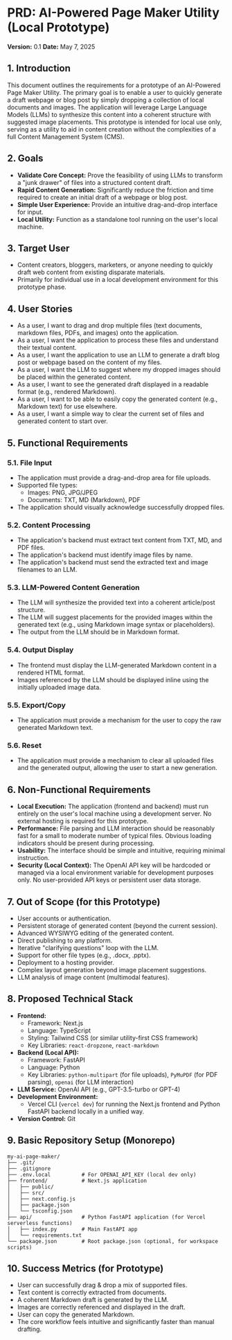
# PRD: AI-Powered Page Maker Utility (Local Prototype)

**Version:** 0.1
**Date:** May 7, 2025

## 1. Introduction

This document outlines the requirements for a prototype of an AI-Powered Page Maker Utility. The primary goal is to enable a user to quickly generate a draft webpage or blog post by simply dropping a collection of local documents and images. The application will leverage Large Language Models (LLMs) to synthesize this content into a coherent structure with suggested image placements. This prototype is intended for local use only, serving as a utility to aid in content creation without the complexities of a full Content Management System (CMS).

## 2. Goals

*   **Validate Core Concept:** Prove the feasibility of using LLMs to transform a "junk drawer" of files into a structured content draft.
*   **Rapid Content Generation:** Significantly reduce the friction and time required to create an initial draft of a webpage or blog post.
*   **Simple User Experience:** Provide an intuitive drag-and-drop interface for input.
*   **Local Utility:** Function as a standalone tool running on the user's local machine.

## 3. Target User

*   Content creators, bloggers, marketers, or anyone needing to quickly draft web content from existing disparate materials.
*   Primarily for individual use in a local development environment for this prototype phase.

## 4. User Stories

*   As a user, I want to drag and drop multiple files (text documents, markdown files, PDFs, and images) onto the application.
*   As a user, I want the application to process these files and understand their textual content.
*   As a user, I want the application to use an LLM to generate a draft blog post or webpage based on the content of my files.
*   As a user, I want the LLM to suggest where my dropped images should be placed within the generated content.
*   As a user, I want to see the generated draft displayed in a readable format (e.g., rendered Markdown).
*   As a user, I want to be able to easily copy the generated content (e.g., Markdown text) for use elsewhere.
*   As a user, I want a simple way to clear the current set of files and generated content to start over.

## 5. Functional Requirements

### 5.1. File Input
*   The application must provide a drag-and-drop area for file uploads.
*   Supported file types:
    *   Images: PNG, JPG/JPEG
    *   Documents: TXT, MD (Markdown), PDF
*   The application should visually acknowledge successfully dropped files.

### 5.2. Content Processing
*   The application's backend must extract text content from TXT, MD, and PDF files.
*   The application's backend must identify image files by name.
*   The application's backend must send the extracted text and image filenames to an LLM.

### 5.3. LLM-Powered Content Generation
*   The LLM will synthesize the provided text into a coherent article/post structure.
*   The LLM will suggest placements for the provided images within the generated text (e.g., using Markdown image syntax or placeholders).
*   The output from the LLM should be in Markdown format.

### 5.4. Output Display
*   The frontend must display the LLM-generated Markdown content in a rendered HTML format.
*   Images referenced by the LLM should be displayed inline using the initially uploaded image data.

### 5.5. Export/Copy
*   The application must provide a mechanism for the user to copy the raw generated Markdown text.

### 5.6. Reset
*   The application must provide a mechanism to clear all uploaded files and the generated output, allowing the user to start a new generation.

## 6. Non-Functional Requirements

*   **Local Execution:** The application (frontend and backend) must run entirely on the user's local machine using a development server. No external hosting is required for this prototype.
*   **Performance:** File parsing and LLM interaction should be reasonably fast for a small to moderate number of typical files. Obvious loading indicators should be present during processing.
*   **Usability:** The interface should be simple and intuitive, requiring minimal instruction.
*   **Security (Local Context):** The OpenAI API key will be hardcoded or managed via a local environment variable for development purposes only. No user-provided API keys or persistent user data storage.

## 7. Out of Scope (for this Prototype)

*   User accounts or authentication.
*   Persistent storage of generated content (beyond the current session).
*   Advanced WYSIWYG editing of the generated content.
*   Direct publishing to any platform.
*   Iterative "clarifying questions" loop with the LLM.
*   Support for other file types (e.g., .docx, .pptx).
*   Deployment to a hosting provider.
*   Complex layout generation beyond image placement suggestions.
*   LLM analysis of image content (multimodal features).

## 8. Proposed Technical Stack

*   **Frontend:**
    *   Framework: Next.js
    *   Language: TypeScript
    *   Styling: Tailwind CSS (or similar utility-first CSS framework)
    *   Key Libraries: `react-dropzone`, `react-markdown`
*   **Backend (Local API):**
    *   Framework: FastAPI
    *   Language: Python
    *   Key Libraries: `python-multipart` (for file uploads), `PyMuPDF` (for PDF parsing), `openai` (for LLM interaction)
*   **LLM Service:** OpenAI API (e.g., GPT-3.5-turbo or GPT-4)
*   **Development Environment:**
    *   Vercel CLI (`vercel dev`) for running the Next.js frontend and Python FastAPI backend locally in a unified way.
*   **Version Control:** Git

## 9. Basic Repository Setup (Monorepo)

```
my-ai-page-maker/
├── .git/
├── .gitignore
├── .env.local          # For OPENAI_API_KEY (local dev only)
├── frontend/           # Next.js application
│   ├── public/
│   ├── src/
│   ├── next.config.js
│   ├── package.json
│   └── tsconfig.json
├── api/                # Python FastAPI application (for Vercel serverless functions)
│   ├── index.py        # Main FastAPI app
│   └── requirements.txt
└── package.json        # Root package.json (optional, for workspace scripts)
```

## 10. Success Metrics (for Prototype)

*   User can successfully drag & drop a mix of supported files.
*   Text content is correctly extracted from documents.
*   A coherent Markdown draft is generated by the LLM.
*   Images are correctly referenced and displayed in the draft.
*   User can copy the generated Markdown.
*   The core workflow feels intuitive and significantly faster than manual drafting.

```